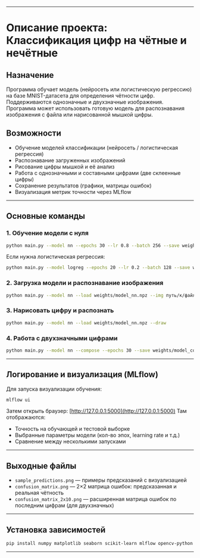 
---

# Описание проекта: Классификация цифр на чётные и нечётные

## Назначение

Программа обучает модель (нейросеть или логистическую регрессию) на базе MNIST-датасета для определения чётности цифр. Поддерживаются однозначные и двухзначные изображения. Программа может использовать готовую модель для распознавания изображения с файла или нарисованной мышкой цифры.

## Возможности

* Обучение моделей классификации (нейросеть / логистическая регрессия)
* Распознавание загруженных изображений
* Рисование цифры мышкой и её анализ
* Работа с однозначными и составными цифрами (две склеенные цифры)
* Сохранение результатов (графики, матрицы ошибок)
* Визуализация метрик точности через MLflow

---

## Основные команды

### 1. Обучение модели с нуля

```bash
python main.py --model nn --epochs 30 --lr 0.8 --batch 256 --save weights/model_nn.npz
```

Если нужна логистическая регрессия:

```bash
python main.py --model logreg --epochs 20 --lr 0.2 --batch 128 --save weights/model_logreg.npz
```

### 2. Загрузка модели и распознавание изображения

```bash
python main.py --model nn --load weights/model_nn.npz --img путь/к/файлу.png
```

### 3. Нарисовать цифру и распознать

```bash
python main.py --model nn --load weights/model_nn.npz --draw
```

### 4. Работа с двухзначными цифрами

```bash
python main.py --model nn --compose --epochs 30 --save weights/model_composed.npz
```

---

## Логирование и визуализация (MLflow)

Для запуска визуализации обучения:

```bash
mlflow ui
```

Затем открыть браузер: [http://127.0.0.1:5000](http://127.0.0.1:5000)
Там отображаются:

* Точность на обучающей и тестовой выборке
* Выбранные параметры модели (кол-во эпох, learning rate и т.д.)
* Сравнение между несколькими запусками

---

## Выходные файлы

* `sample_predictions.png` — примеры предсказаний с визуализацией
* `confusion_matrix.png` — 2×2 матрица ошибок: предсказанная и реальная чётность
* `confusion_matrix_2x10.png` — расширенная матрица ошибок по последним цифрам (для двухзначных)

---

## Установка зависимостей

```bash
pip install numpy matplotlib seaborn scikit-learn mlflow opencv-python
```

---

